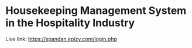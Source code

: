 # Housekeeping Management System in the Hospitality Industry


Live link: https://spandan.epizy.com/login.php
